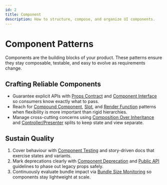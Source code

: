 ```yaml
---
id: 2
title: Component
description: How to structure, compose, and organize UI components.
---
```

# Component Patterns

Components are the building blocks of your product. These patterns ensure they stay composable, testable, and easy to evolve as requirements change.

## Crafting Reliable Components

- Guarantee explicit APIs with [Props Contract](/props-contract) and [Component Interface](/component-interface) so consumers know exactly what to pass.
- Reach for [Compound Component](/compound-component), [Slot](/slot), and [Render Function](/render-function) patterns when flexibility is more important than rigid hierarchies.
- Manage cross-cutting concerns using [Composition Over Inheritance](/composition-over-inheritance) and [Controller/Presenter](/presentational-vs-container) splits to keep state and view separate.

## Sustain Quality

1. Cover behaviour with [Component Testing](/component-testing) and story-driven docs that exercise states and variants.
2. Mark deprecations clearly with [Component Deprecation](/component-deprecation) and [Public API](/public-api) guidelines to phase out legacy props safely.
3. Continuously evaluate bundle impact via [Bundle Size Monitoring](/bundle-size-monitoring) so components stay lightweight at scale.

